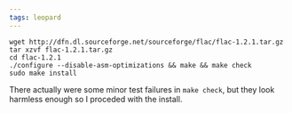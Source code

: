 ```yaml
---
tags: leopard
---
```


    wget http://dfn.dl.sourceforge.net/sourceforge/flac/flac-1.2.1.tar.gz
    tar xzvf flac-1.2.1.tar.gz 
    cd flac-1.2.1
    ./configure --disable-asm-optimizations && make && make check
    sudo make install

There actually were some minor test failures in `make check`, but they look harmless enough so I proceded with the install.

